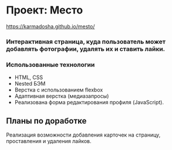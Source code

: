 # Проект: Место

https://karmadosha.github.io/mesto/

### Интерактивная страница, куда пользователь может добавлять фотографии, удалять их и ставить лайки.

### Использованные технологии
* HTML, CSS
* Nested БЭМ
* Верстка с использованием flexbox
* Адаптивная верстка (медиазапросы)
* Реализована форма редактирования профиля (JavaScript).

## Планы по доработке

Реализация возможности добавления карточек на страницу, проставления и удаления лайков.

